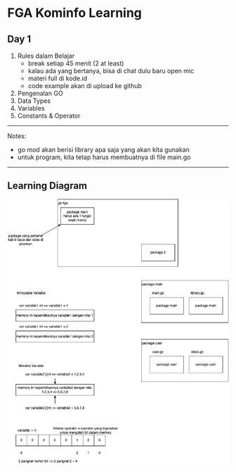 # FGA Kominfo Learning

## Day 1
1. Rules dalam Belajar
    - break setiap 45 menit (2 at least)
    - kalau ada yang bertanya, bisa di chat dulu baru open mic
    - materi full di kode.id
    - code example akan di upload ke github
2. Pengenalan GO
3. Data Types
4. Variables
5. Constants & Operator

--- 
Notes:
- go mod akan berisi library apa saja yang akan kita gunakan
- untuk program, kita tetap harus membuatnya di file main.go

---
## Learning Diagram
![alt text](./learning.jpg)